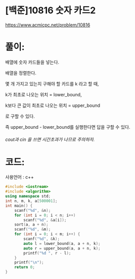 # [백준]10816 숫자 카드2

https://www.acmicpc.net/problem/10816

# 풀이:

배열에 숫자 카드들을 넣는다.

배열을 정렬한다.

몇 개 가지고 있는지 구해야 할 카드를 k 라고 할 때,

 

k가 최초로 나오는 위치 = lower_bound,

k보다 큰 값이 최초로 나오는 위치 = upper_bound

로 구할 수 있다.

즉 upper_bound - lower_bound를 실행한다면 답을 구할 수 있다.



###### cout과 cin 을 쓰면 시간초과가 나므로 주의하자.



# **코드:**

사용언어 : c++
```c++
#include <iostream>
#include <algorithm>
using namespace std;
int n, m, k, a[500001];
int main() {
	scanf("%d", &n);
	for (int i = 0; i < n; i++)
		scanf("%d", &a[i]);
	sort(a, a + n);
	scanf("%d", &m);
	for (int i = 0; i < m; i++) {
		scanf("%d", &k);
		auto l = lower_bound(a, a + n, k);
		auto r = upper_bound(a, a + n, k);
		printf("%d ", r - l);
	}
	printf("\n");
	return 0;
}

```

